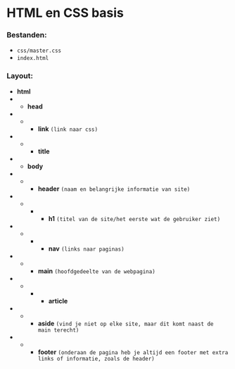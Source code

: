 # HTML en CSS basis 
 
### Bestanden:
- ``css/master.css``
- ``index.html``


### Layout:
- **html**
- - **head**
- - - **link** ``(link naar css)``
- - - **title**
- - **body**
- - - **header** ``(naam en belangrijke informatie van site)``
- - - - **h1** ``(titel van de site/het eerste wat de gebruiker ziet)``
- - - - **nav** ``(links naar paginas)``
- - - **main** ``(hoofdgedeelte van de webpagina)``
- - - - **article**
- - - **aside** ``(vind je niet op elke site, maar dit komt naast de main terecht)``
- - - **footer** ``(onderaan de pagina heb je altijd een footer met extra links of informatie, zoals de header)``
